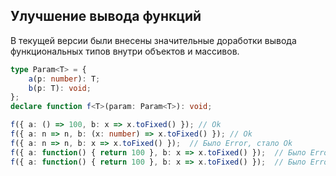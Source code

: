 ## Улучшение вывода функций

В текущей версии были внесены значительные доработки вывода функциональных типов внутри объектов и массивов.

`````ts
type Param<T> = {
    a(p: number): T;
    b(p: T): void;
};
declare function f<T>(param: Param<T>): void;

f({ a: () => 100, b: x => x.toFixed() }); // Ok
f({ a: n => n, b: (x: number) => x.toFixed() }); // Ok
f({ a: n => n, b: x => x.toFixed() });  // Было Error, стало Ok
f({ a: function() { return 100 }, b: x => x.toFixed() });  // Было Error, стало Ok
f({ a: function() { return 100 }, b: x => x.toFixed() });  // Было Error, стало Ok
`````

